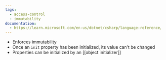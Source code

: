 ```yaml
---
tags:
  - access-control
  - immutability
documentation:
  - https://learn.microsoft.com/en-us/dotnet/csharp/language-reference/keywords/init
---
```

- Enforces immutability
- Once an `init` property has been initialized, its value can't be changed
- Properties can be initialized by an [[object initializer]]